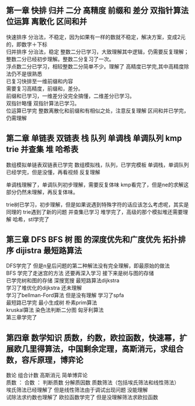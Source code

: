 ## 第一章 快排 归并 二分 高精度 前缀和 差分 双指针算法 位运算 离散化 区间和并

快速排序 分治法，不稳定，因为如果有一样的数就不稳定，解决方案，变成2元的，即数字＋下标   
归并排序 分治法，稳定 整数二分已学习，大致理解其中逻辑，仍需要反复理解；整数二分已经初步理解。整数二分复习了一次。  
浮点数二分已学习，相较整数二分简单不少。理解了 高精度已学完,其中高精度除法仍不是很熟悉  
已复习快排至一维前缀和内容  
需要复习高精度，前缀和，差分。   
前缀和已学习，一维差分没完全搞懂，二维差分已学习。   
双指针略懂 双指针算法已学习。   
位运算已学完 整数离散化和前缀和有相似之处，注意反复理解 区间和并已学完，仍需理解  

## 第二章 单链表 双链表 栈 队列 单调栈 单调队列 kmp trie 并查集 堆 哈希表

数组模拟单链表双链表已学完 数组模拟栈，队列，已学完模板 单调栈，单调队列已经学完，但是没懂，再看视频 反复理解

单调栈理解了，单调队列初步理解，需要反复体味 kmp看完了，但是ne的求解这部分仍然未理解，再反复体味。

trie树已学习，初步理解，但是如果说遇到特殊字符的话应该怎么考虑呢，其实是同理的 trie遇到了新的问题 并查集已学习 堆学完了，高级的那个模拟堆还需要理解 哈希，stl学完了

## 第三章 DFS BFS 树 图 的深度优先和广度优先 拓扑排序 dijistra 最短路算法
DFS学完了 但是n皇后问题的第二种解法没有完全理解，即最原始的做法   
BFS 学完了走迷宫的方法 还要再深入学习 接下来是树与图的存储   
已学完树和图的存储 深搜宽搜 最短路算法dijkstra  
学习了堆优化的dijkstra 还未理解  
学习了bellman-Ford算法  但是没有理解
学习了spfa  
最短路已学完
最小生成树 朴素prim算法  
kruskal算法
染色法判断二分图 匈牙利算法   
第三章学完了

## 第四章 数学知识 质数，约数，欧拉函数，快速幂，扩展欧几里得算法，中国剩余定理，高斯消元，求组合数，容斥原理，博弈论  
数论 组合计数 高斯消元 简单博弈论  
质数 ：
合数 ：
判断质数 分解质因数 质数筛法（包括埃氏筛法和线性筛法）   
埃氏筛法已经理解了 但是线性筛法由于调试出现问题 没能理解  
试除法求约数也理解了
欧拉函数学完了 但是没理解筛法求欧拉函数  
